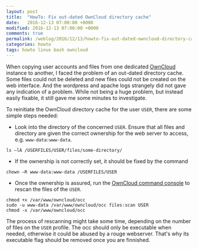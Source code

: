 ```yaml
---
layout: post
title:  "HowTo: Fix out-dated OwnCloud directory cache"
date:   2016-12-13 07:00:00 +0000
modified: 2016-12-13 07:00:00 +0000 
comments: true
permalink: /weblog/2016/12/13/howto-fix-out-dated-owncloud-directory-cache/
categories: howto
tags: howto linux bash owncloud
---
```


When copying user accounts and files from one dedicated [OwnCloud][oc] instance to another, I faced the problem of an out-dated directory cache. Some files could not be deleted and new files could not be created on the web interface. And the wordpress and apache logs strangely did not gave any indication of a problem. While not being a huge problem, but instead easily fixable, it still gave me some minutes to investigate.

<!--more-->

To reinitiate the OwnCloud directory cache for the user `USER`, there are some simple steps needed:

 - Look into the directory of the concerned `USER`. Ensure that all files and directory are given the correct ownership for the web server to access, e.g. `www-data:www-data`.

```
ls –lA /USERFILES/USER/files/some-directory/
```

- If the ownership is not correctly set, it should be fixed by the command

```
chown –R www-data:www-data /USERFILES/USER
```

- Once the ownership is assured, run the [OwnCloud command console][occ] to rescan the files of the `USER`.

```
chmod +x /var/www/owncloud/occ
sudo -u www-data /var/www/owncloud/occ files:scan USER
chmod -x /var/www/owncloud/occ
```

The process of rescanning might take some time, depending on the number of files on the `USER` profile. The occ should only be executable when needed, otherwise it could be abused by a rouge webserver. That's why its executable flag should be removed once you are finnished.



[occ]: https://doc.owncloud.org/server/9.0/admin_manual/configuration_server/occ_command.html
[oc]: https://owncloud.org/
